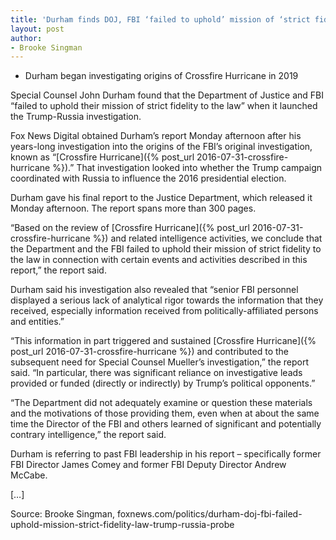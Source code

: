```yaml
---
title: 'Durham finds DOJ, FBI ‘failed to uphold’ mission of ‘strict fidelity to the law’ in Trump-Russia probe'
layout: post
author:
- Brooke Singman
---
```


- Durham began investigating origins of Crossfire Hurricane in 2019

Special Counsel John Durham found that the Department of Justice and FBI “failed to uphold their mission of strict fidelity to the law” when it launched the Trump-Russia investigation.

Fox News Digital obtained Durham’s report Monday afternoon after his years-long investigation into the origins of the FBI’s original investigation, known as “[Crossfire Hurricane]({% post_url 2016-07-31-crossfire-hurricane %}).” That investigation looked into whether the Trump campaign coordinated with Russia to influence the 2016 presidential election.

Durham gave his final report to the Justice Department, which released it Monday afternoon. The report spans more than 300 pages.

“Based on the review of [Crossfire Hurricane]({% post_url 2016-07-31-crossfire-hurricane %}) and related intelligence activities, we conclude that the Department and the FBI failed to uphold their mission of strict fidelity to the law in connection with certain events and activities described in this report,” the report said.

Durham said his investigation also revealed that “senior FBI personnel displayed a serious lack of analytical rigor towards the information that they received, especially information received from politically-affiliated persons and entities.”

“This information in part triggered and sustained [Crossfire Hurricane]({% post_url 2016-07-31-crossfire-hurricane %}) and contributed to the subsequent need for Special Counsel Mueller’s investigation,” the report said. “In particular, there was significant reliance on investigative leads provided or funded (directly or indirectly) by Trump’s political opponents.”

“The Department did not adequately examine or question these materials and the motivations of those providing them, even when at about the same time the Director of the FBI and others learned of significant and potentially contrary intelligence,” the report said.

Durham is referring to past FBI leadership in his report – specifically former FBI Director James Comey and former FBI Deputy Director Andrew McCabe.

[…]

Source: Brooke Singman, foxnews.com/politics/durham-doj-fbi-failed-uphold-mission-strict-fidelity-law-trump-russia-probe
